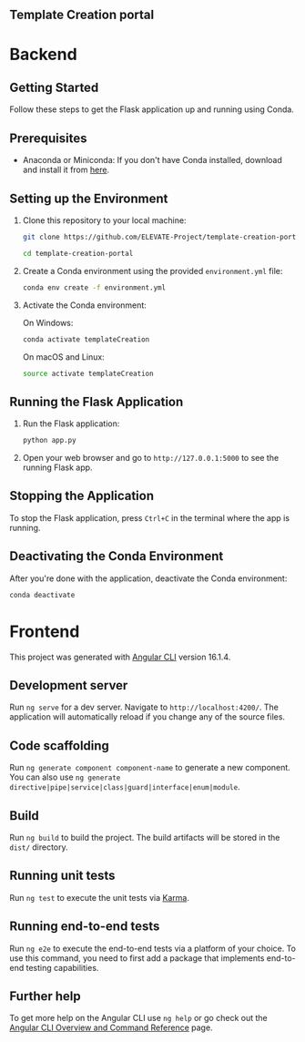 ## Template Creation portal

# Backend

## Getting Started

Follow these steps to get the Flask application up and running using Conda.

## Prerequisites

- Anaconda or Miniconda: If you don't have Conda installed, download and install it from [here](https://docs.conda.io/projects/conda/en/latest/user-guide/install/index.html).

## Setting up the Environment

1. Clone this repository to your local machine:

    ```bash
    git clone https://github.com/ELEVATE-Project/template-creation-portal.git
    
    cd template-creation-portal
    ```

2. Create a Conda environment using the provided `environment.yml` file:

    ```bash
    conda env create -f environment.yml
    ```

3. Activate the Conda environment:

   On Windows:

   ```bash
   conda activate templateCreation
   ```

   On macOS and Linux:

   ```bash
   source activate templateCreation
   ```

## Running the Flask Application


1. Run the Flask application:

   ```bash
   python app.py
   ```

3. Open your web browser and go to `http://127.0.0.1:5000` to see the running Flask app.

## Stopping the Application

To stop the Flask application, press `Ctrl+C` in the terminal where the app is running.

## Deactivating the Conda Environment

After you're done with the application, deactivate the Conda environment:

```bash
conda deactivate
```
# Frontend
This project was generated with [Angular CLI](https://github.com/angular/angular-cli) version 16.1.4.

## Development server

Run `ng serve` for a dev server. Navigate to `http://localhost:4200/`. The application will automatically reload if you change any of the source files.

## Code scaffolding

Run `ng generate component component-name` to generate a new component. You can also use `ng generate directive|pipe|service|class|guard|interface|enum|module`.

## Build

Run `ng build` to build the project. The build artifacts will be stored in the `dist/` directory.

## Running unit tests

Run `ng test` to execute the unit tests via [Karma](https://karma-runner.github.io).

## Running end-to-end tests

Run `ng e2e` to execute the end-to-end tests via a platform of your choice. To use this command, you need to first add a package that implements end-to-end testing capabilities.

## Further help

To get more help on the Angular CLI use `ng help` or go check out the [Angular CLI Overview and Command Reference](https://angular.io/cli) page.
